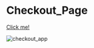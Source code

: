 
# Checkout_Page

[Click me!](https://kaplanh.github.io/Checkout_Page/)

![checkout_app](https://user-images.githubusercontent.com/101884444/174451265-2e6a546f-cf2c-4fed-957a-e87606dd88a8.gif)
